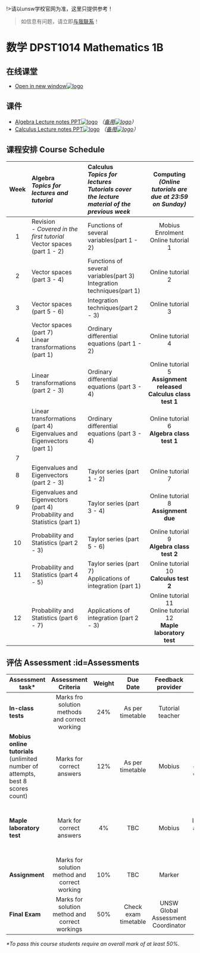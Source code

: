 !>请以unsw学校官网为准，这里只提供参考！ 

>如信息有问题，请立即[与我联系](https://www.unsw.vip/#/help/?id=关于我)！

# 数学 DPST1014 Mathematics 1B

## 在线课堂

  - [Open in new window![logo](../../../logosvg01.svg)](https://moodle.telt.unsw.edu.au/mod/lti/launch.php?id=4820347)

## 课件
 
  * [Algebra Lecture notes PPT![logo](../../../logosvg01.svg)](https://moodle.telt.unsw.edu.au/mod/folder/view.php?id=4820404) *（[备用![logo](../../../../../logosvg01.svg)](https://unsw.cdn.t.bigtomcat.com/unsw_docs/2022/2022T3/2022T3_DPST1014/docs/Lecture%20notes%20Algebra.zip)）*
  * [Calculus Lecture notes PPT![logo](../../../logosvg01.svg)](https://moodle.telt.unsw.edu.au/mod/folder/view.php?id=4820411) *（[备用![logo](../../../../../logosvg01.svg)](https://unsw.cdn.t.bigtomcat.com/unsw_docs/2022/2022T3/2022T3_DPST1014/docs/Lecture%20notes%20Calculus.zip)）*


## 课程安排 Course Schedule

|Week|Algebra<br> _Topics for lectures and tutorial_|Calculus<br> _Topics for lectures_<br> _Tutorials cover the lecture material of the previous week_|Computing<br> _(Online tutorials are due at 23:59 on Sunday)_|
|:--:|:--|:--|:--:|
|1|Revision<br>_- Covered in the first tutorial_<br>Vector spaces (part 1 - 2)|Functions of several variables(part 1 - 2)|Mobius Enrolment<br>Online tutorial 1|
|2|Vector spaces (part 3 - 4)|Functions of several variables(part 3)<br>Integration techniques(part 1)|Online tutorial 2|
|3|Vector spaces (part 5 - 6)|Integration techniques(part 2 - 3)|Online tutorial 3|
|4|Vector spaces (part 7)<br>Linear transformations (part 1)|Ordinary differential equations (part 1 - 2)|Online tutorial 4|
|5|Linear transformations (part 2 - 3)|Ordinary differential equations (part 3 - 4)|Online tutorial 5<br>**Assignment released**<br>**Calculus class test 1**|
|6|Linear transformations (part 4)<br>Eigenvalues and Eigenvectors (part 1)|Ordinary differential equations (part 3 - 4)|Online tutorial 6<br>**Algebra class test 1**|
|7||
|8|Eigenvalues and Eigenvectors (part 2 - 3)|Taylor series (part 1 - 2)|Online tutorial 7|
|9|Eigenvalues and Eigenvectors (part 4)<br> Probability and Statistics (part 1)|Taylor series (part 3 - 4)|Online tutorial 8<br>**Assignment due**|
|10|Probability and Statistics (part 2 - 3)|Taylor series (part 5 - 6)|Online tutorial 9<br>**Algebra class test 2**|
|11|Probability and Statistics (part 4 - 5)|Taylor series (part 7)<br>Applications of integration (part 1)|Online tutorial 10<br>**Calculus test 2**|
|12|Probability and Statistics (part 6 - 7)|Applications of integration (part 2 - 3)|Online tutorial 11<br>Online tutorial 12<br>**Maple laboratory test**|



## 评估 Assessment :id=Assessments

|Assessment task*| Assessment Criteria|Weight|Due Date|Feedback provider|Feedback date|Feedback format|
|--|:--:|:--:|:--:|:--:|:--:|:--:|
|**In-class tests**|Marks fro solution methods and correct working|24%|As per timetable|Tutorial teacher|During tutorials in the week after the test|Written & verbal feedback|
|**Mobius online tutorials**<br> (unlimited number of attempts, best 8 scores count)|Marks for correct answers|12%|As per timetable|Mobius|A week after the due date of each online tutorial|Grade for quiz is awarded|
|**Maple laboratory test**|Mark for correct answers|4%|TBC|Mobius|Immediately after quiz is submitted|Grade for the test is awarded, correct answers are shown|
|**Assignment**|Marks for solution method and correct working|10%|TBC|Marker|Week 12|Written feedback|
| **Final Exam**|Marks for solution method and correct workings| 50%|Check exam timetable|UNSW Global Assessment Coordinator|after the end of the program, date to be advised|Final mark for course is awarded|

 _*To pass this course students require an overall mark of at least 50%._
